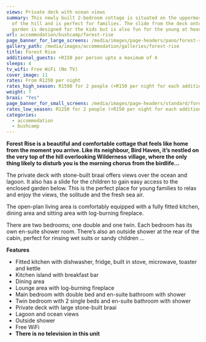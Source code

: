 ```yaml
---
views: Private deck with ocean views
summary: This newly built 2-bedroom cottage is situated on the uppermost section
  of the hill and is perfect for families. The slide from the deck onto the
  garden is designed for the kids but is also fun for the young at heart.
url: accommodation/bushcamp/forest-rise
page_banner_for_large_screens: /media/images/page-headers/pano/forest-rise.jpg
gallery_path: /media/images/accommodation/galleries/forest-rise
title: Forest Rise
additional_guests: +R150 per person upto a maximum of 4
sleeps: 4
tv_wifi: Free WiFi (No TV)
cover_image: 11
rates: From R1250 per night
rates_high_season: R1500 for 2 people (+R150 per night for each additional person – max 4)
weight: 7
braai: "Yes"
page_banner_for_small_screens: /media/images/page-headers/standard/forest-rise.jpg
rates_low_season: R1250 for 2 people (+R150 per night for each additional person – max 4)
categories:
  - accommodation
  - bushcamp
---
```


__Forest Rise is a beautiful and comfortable cottage that feels like home from the moment you arrive\. Like its neighbour, Bird Haven, it’s nestled on the very top of the hill overlooking Wilderness village, where the only thing likely to disturb you is the morning chorus from the birdlife…__

The private deck with stone\-built braai offers views over the ocean and lagoon\. It also has a slide for the children to gain easy access to the enclosed garden below\. This is the perfect place for young families to relax and enjoy the views, the solitude and the fresh sea air\.

The open\-plan living area is comfortably equipped with a fully fitted kitchen, dining area and sitting area with log\-burning fireplace\.

There are two bedrooms; one double and one twin\. Each bedroom has its own en\-suite shower room\. There’s also an outside shower at the rear of the cabin, perfect for rinsing wet suits or sandy children …

__Features__

- Fitted kitchen with dishwasher, fridge, built in stove, microwave, toaster and kettle
- Kitchen island with breakfast bar
- Dining area
- Lounge area with log\-burning fireplace
- Main bedroom with double bed and en\-suite bathroom with shower
- Twin bedroom with 2 single beds and en\-suite bathroom with shower
- Private deck with large stone\-built braai
- Lagoon and ocean views
- Outside shower
- Free WiFi
- __There is no television in this unit__